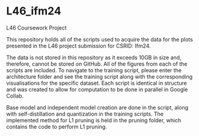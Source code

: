 # L46_ifm24
L46 Coursework Project

This repository holds all of the scripts used to acquire the data for the plots presented in the L46 project submission for CSRID: Ifm24.

The data is not stored in this repository as it exceeds 10GB in size and, therefore, cannot be stored on GitHub. All of the figures from each of the scripts are included. To navigate to the training script, please enter the architecture folder and see the training script along with the corresponding visualisations for the specific dataset. Each script is identical in structure and was created to allow for computation to be done in parallel in Google Collab. 

Base model and independent model creation are done in the script, along with self-distillation and quantization in the training scripts. The implemented method for L1 pruning is held in the pruning folder, which contains the code to perform L1 pruning. 
